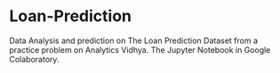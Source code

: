 # Loan-Prediction
Data Analysis  and prediction on The Loan Prediction Dataset from a practice problem on Analytics Vidhya. The Jupyter Notebook in Google Colaboratory.
